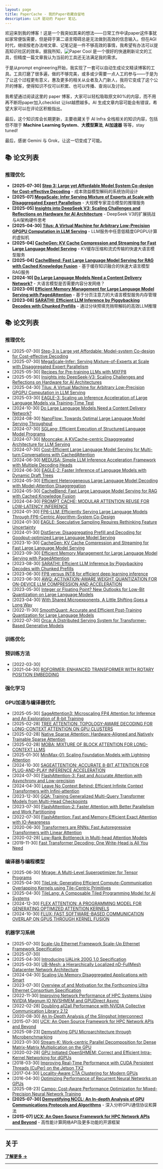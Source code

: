 ```yaml
---
layout: page
title: PaperCache - 我的Paper收藏自留地
description: LLM 驱动的 Paper 笔记。
---
```



欢迎来到我的博客！这是一个我突如其来的想法——日常工作中读paper这件事犹如家常便饭需要，但是碍于第二语言障碍总是无法做到高效的信息输入。但在AGI时代，继续按老办法啃文章、记笔记是一件不够高效的事情，我希望有办法可以提高知识社区的效率。据我所知，![Paper Cool](https://papers.cool/) 是一个很好的快速刷新论文的工具，但精度一篇文章我认为当前的工具还无法满足我的需求。

于是从prompt engineering开始，我实现了一套可以自动生成论文精读博客的工具。工具打磨了很多遍，做的不够完美，或多或少需要一点人工的参与——于是为了让这个过程更有意义，惠及更多的相关从业者及入门新人，我将它变成了这个公开的博客，使得知识不仅可以积累、也可以传播、查询以及讨论。

我希望通过阅读这里的 paper 博客，大家可以轻松吸取原文80%的内容，而不用再不断将paper加入checklist 让list越攒越多。AI 生成文章内容可能会有错误，希望大家可以在评论区积极指出。

最后，这个知识库会长期更新，主要收藏关于 AI Infra 全栈相关的知识内容，包括但不限于 **Machine Learning System**、**大模型算法**, **AI加速器** 等等，stay tuned!

最后，感谢 Gemini 与 Grok，让这一切变成了可能。

## 📚 论文列表

### 推理优化
- **[2025-07-30] [Step 3: Large yet Affordable Model System Co-design for Cost-effective Decoding](/llm/engineering/inference/2025-07-Step-3-is-Large-yet-Affordable-Model-system-Co-design-for-Cost-effective-Decoding.html)** - 成本效益模型解码的系统协同设计
- **[2025-07] [MegaScale: Infer Serving Mixture of Experts at Scale with Disaggregated Expert Parallelism](/llm/engineering/inference/2025-07-MegaScale-Infer-Serving-Mixture-of-Experts-at-Scale-with-Disaggregated-Expert-Parallelism.html)** - 大规模专家混合模型的推理服务
- **[2025-05] [Insights into DeepSeek V3: Scaling Challenges and Reflections on Hardware for AI Architecture](/llm/engineering/inference/2025-05-Insights-into-DeepSeek-V3-Scaling-Challenges-and-Reflections-on-Hardware-for-AI-Architecture.html)** - DeepSeek V3的扩展挑战与AI架构硬件思考
- **[2025-04-30] [Tilus: A Virtual Machine for Arbitrary Low-Precision GPGPU Computation in LLM Serving](/llm/engineering/inference/2025-04-Tilus-A-Virtual-Machine-for-Arbitrary-Low-Precision-GPGPU-Computation-in-LLM-Serving.html)** - LLM服务中任意低精度GPGPU计算的虚拟机
- **[2025-04] [CacheGen: KV Cache Compression and Streaming for Fast Large Language Model Serving](/llm/engineering/inference/2025-04-CacheGen-KV-Cache-Compression-and-Streaming-for-Fast-Large-Language-Model-Serving.html)** - KV缓存压缩和流式传输的快速大语言模型服务
- **[2025-04] [CacheBlend: Fast Large Language Model Serving for RAG with Cached Knowledge Fusion](/llm/engineering/inference/2025-04-CacheBlend-Fast-Large-Language-Model-Serving-for-RAG-with-Cached-Knowledge-Fusion.html)** - 基于缓存知识融合的快速大语言模型RAG服务
- **[2024-10] [Do Large Language Models Need a Content Delivery Network?](/llm/engineering/inference/2024-10-Do-Large-Language-Models-Need-a-Content-Delivery-Network.html)** - 大语言模型是否需要内容分发网络？
- **[2023-09] [Efficient Memory Management for Large Language Model Serving with PagedAttention](/llm/engineering/inference/2023-09-Efficient-Memory-Management-for-Large-Language-Model-Serving-with-PagedAttention.html)** - 基于分页注意力的大语言模型服务内存管理
- **[2023-08] [SARATHI: Efficient LLM Inference by Piggybacking Decodes with Chunked Prefills](/llm/engineering/inference/2023-08-SARATHI-Efficient-LLM-Inference-by-Piggybacking-Decodes-with-Chunked-Prefills.html)** - 通过分块预填充捎带解码的高效LLM推理
## 📚 论文列表


### 推理优化

- [2025-07-30] [Step-3 is Large yet Affordable: Model-system Co-design for Cost-effective Decoding](/llm/engineering/inference//2025/07/30/step-3-is-large-yet-affordable-model-system-co-design-for-cost-effective-decoding.html)
- [2025-07-30] [MegaScale-Infer: Serving Mixture-of-Experts at Scale with Disaggregated Expert Parallelism](/llm/engineering/inference//2025/07/30/megascale-infer-serving-mixture-of-experts-at-scale-with-disaggregated-expert-parallelism.html)
- [2025-05-30] [Recipes for Pre-training LLMs with MXFP8](/llm/engineering/inference//2025/05/30/recipes-for-pre-training-llms-with-mxfp8.html)
- [2025-05-30] [Insights into DeepSeek-V3: Scaling Challenges and Reflections on Hardware for AI Architectures](/llm/engineering/inference//2025/05/30/insights-into-deepseek-v3-scaling-challenges-and-reflections-on-hardware-for-ai-architectures.html)
- [2025-04-30] [Tilus: A Virtual Machine for Arbitrary Low-Precision GPGPU Computation in LLM Serving](/llm/engineering/inference//2025/04/30/tilus-a-virtual-machine-for-arbitrary-low-precision-gpgpu-computation-in-llm-serving.html)
- [2025-03-30] [EAGLE-3: Scaling up Inference Acceleration of Large Language Models via Training-Time Test](/llm/engineering/inference//2025/03/30/eagle-3-scaling-up-inference-acceleration-of-large-language-models-via-training-time-test.html)
- [2024-10-30] [Do Large Language Models Need a Content Delivery Network?](/llm/engineering/inference//2024/10/30/do-large-language-models-need-a-content-delivery-network.html)
- [2024-08-30] [NanoFlow: Towards Optimal Large Language Model Serving Throughput](/llm/engineering/inference//2024/08/30/nanoflow-towards-optimal-large-language-model-serving-throughput.html)
- [2024-07-30] [SGLang: Efficient Execution of Structured Language Model Programs](/llm/engineering/inference//2024/07/30/sglang-efficient-execution-of-structured-language-model-programs.html)
- [2024-07-30] [Mooncake: A KVCache-centric Disaggregated Architecture for LLM Serving](/llm/engineering/inference//2024/07/30/mooncake-a-kvcache-centric-disaggregated-architecture-for-llm-serving.html)
- [2024-07-30] [Cost-Efficient Large Language Model Serving for Multi-turn Conversations with CachedAttention](/llm/engineering/inference//2024/07/30/cost-efficient-large-language-model-serving-for-multi-turn-conversations-with-cachedattention.html)
- [2024-06-30] [MEDUSA: Simple LLM Inference Acceleration Framework with Multiple Decoding Heads](/llm/engineering/inference//2024/06/30/medusa-simple-llm-inference-acceleration-framework-with-multiple-decoding-heads.html)
- [2024-06-30] [EAGLE-2: Faster Inference of Language Models with Dynamic Draft Trees](/llm/engineering/inference//2024/06/30/eagle-2-faster-inference-of-language-models-with-dynamic-draft-trees.html)
- [2024-05-30] [Efficient Heterogeneous Large Language Model Decoding with Model-Attention Disaggregation](/llm/engineering/inference//2024/05/30/efficient-heterogeneous-large-language-model-decoding-with-model-attention-disaggregation.html)
- [2024-05-30] [CacheBlend: Fast Large Language Model Serving for RAG with Cached Knowledge Fusion](/llm/engineering/inference//2024/05/30/cacheblend-fast-large-language-model-serving-for-rag-with-cached-knowledge-fusion.html)
- [2024-04-30] [PROMPT CACHE: MODULAR ATTENTION REUSE FOR LOW-LATENCY INFERENCE](/llm/engineering/inference//2024/04/30/prompt-cache-modular-attention-reuse-for-low-latency-inference.html)
- [2024-01-30] [FP6-LLM: Efficiently Serving Large Language Models Through FP6-Centric Algorithm-System Co-Design](/llm/engineering/inference//2024/01/30/fp6-llm-efficiently-serving-large-language-models-through-fp6-centric-algorithm-system-co-design.html)
- [2024-01-30] [EAGLE: Speculative Sampling Requires Rethinking Feature Uncertainty](/llm/engineering/inference//2024/01/30/eagle-speculative-sampling-requires-rethinking-feature-uncertainty.html)
- [2024-01-30] [DistServe: Disaggregating Prefill and Decoding for Goodput-optimized Large Language Model Serving](/llm/engineering/inference//2024/01/30/distserve-disaggregating-prefill-and-decoding-for-goodput-optimized-large-language-model-serving.html)
- [2023-10-30] [CacheGen: KV Cache Compression and Streaming for Fast Large Language Model Serving](/llm/engineering/inference//2023/10/30/cachegen-kv-cache-compression-and-streaming-for-fast-large-language-model-serving.html)
- [2023-09-30] [Efficient Memory Management for Large Language Model Serving with PagedAttention](/llm/engineering/inference//2023/09/30/efficient-memory-management-for-large-language-model-serving-with-pagedattention.html)
- [2023-08-30] [SARATHI: Efficient LLM Inference by Piggybacking Decodes with Chunked Prefills](/llm/engineering/inference//2023/08/30/sarathi-efficient-llm-inference-by-piggybacking-decodes-with-chunked-prefills.html)
- [2023-06-30] [FP8 versus INT8 for efficient deep learning inference](/llm/engineering/inference//2023/06/30/fp8-versus-int8-for-efficient-deep-learning-inference.html)
- [2023-06-30] [AWQ: ACTIVATION-AWARE WEIGHT QUANTIZATION FOR ON-DEVICE LLM COMPRESSION AND ACCELERATION](/llm/engineering/inference//2023/06/30/awq-activation-aware-weight-quantization-for-on-device-llm-compression-and-acceleration.html)
- [2023-05-30] [Integer or Floating Point? New Outlooks for Low-Bit Quantization on Large Language Models](/llm/engineering/inference//2023/05/30/integer-or-floating-point-new-outlooks-for-low-bit-quantization-on-large-language-models.html)
- [2023-04-30] [With Shared Microexponents, A Little Shifting Goes a Long Way](/llm/engineering/inference//2023/04/30/with-shared-microexponents-a-little-shifting-goes-a-long-way.html)
- [2022-11-30] [SmoothQuant: Accurate and Efficient Post-Training Quantization for Large Language Models](/llm/engineering/inference//2022/11/30/smoothquant-accurate-and-efficient-post-training-quantization-for-large-language-models.html)
- [2022-07-30] [Orca: A Distributed Serving System for Transformer-Based Generative Models](/llm/engineering/inference//2022/07/30/orca-a-distributed-serving-system-for-transformer-based-generative-models.html)

### 训练优化


### 预训练方法

- [2022-03-30] [](/llm/algorithm/pretrain//2022/03/30/tensor-programs-v-tuning-large-neural-networks-via-zero-shot-hyperparameter-transfer.html)
- [2021-04-30] [ROFORMER: ENHANCED TRANSFORMER WITH ROTARY POSITION EMBEDDING](/llm/algorithm/pretrain//2021/04/30/roformer-enhanced-transformer-with-rotary-position-embedding.html)

### 强化学习


### GPU加速与编译器优化

- [2025-05-30] [SageAttention3: Microscaling FP4 Attention for Inference and An Exploration of 8-bit Training](/llm/engineering/attention//2025/05/30/sageattention3-microscaling-fp4-attention-for-inference-and-an-exploration-of-8-bit-training.html)
- [2025-02-28] [TREE ATTENTION: TOPOLOGY-AWARE DECODING FOR LONG-CONTEXT ATTENTION ON GPU CLUSTERS](/llm/engineering/attention//2025/02/28/tree-attention-topology-aware-decoding-for-long-context-attention-on-gpu-clusters.html)
- [2025-02-28] [Native Sparse Attention: Hardware-Aligned and Natively Trainable Sparse Attention](/llm/engineering/attention//2025/02/28/native-sparse-attention-hardware-aligned-and-natively-trainable-sparse-attention.html)
- [2025-02-28] [MOBA: MIXTURE OF BLOCK ATTENTION FOR LONG-CONTEXT LLMS](/llm/engineering/attention//2025/02/28/moba-mixture-of-block-attention-for-long-context-llms.html)
- [2025-01-30] [MiniMax-01: Scaling Foundation Models with Lightning Attention](/llm/engineering/attention//2025/01/30/minimax-01-scaling-foundation-models-with-lightning-attention.html)
- [2024-10-30] [SAGEATTENTION: ACCURATE 8-BIT ATTENTION FOR PLUG-AND-PLAY INFERENCE ACCELERATION](/llm/engineering/attention//2024/10/30/sageattention-accurate-8-bit-attention-for-plug-and-play-inference-acceleration.html)
- [2024-07-30] [FlashAttention-3: Fast and Accurate Attention with Asynchrony and Low-precision](/llm/engineering/attention//2024/07/30/flashattention-3-fast-and-accurate-attention-with-asynchrony-and-low-precision.html)
- [2024-04-30] [Leave No Context Behind: Efficient Infinite Context Transformers with Infini-attention](/llm/engineering/attention//2024/04/30/leave-no-context-behind-efficient-infinite-context-transformers-with-infini-attention.html)
- [2023-12-30] [GQA: Training Generalized Multi-Query Transformer Models from Multi-Head Checkpoints](/llm/engineering/attention//2023/12/30/gqa-training-generalized-multi-query-transformer-models-from-multi-head-checkpoints.html)
- [2023-07-30] [FlashAttention-2: Faster Attention with Better Parallelism and Work Partitioning](/llm/engineering/attention//2023/07/30/flashattention-2-faster-attention-with-better-parallelism-and-work-partitioning.html)
- [2022-07-30] [FlashAttention: Fast and Memory-Efficient Exact Attention with IO-Awareness](/llm/engineering/attention//2022/07/30/flashattention-fast-and-memory-efficient-exact-attention-with-io-awareness.html)
- [2020-06-30] [Transformers are RNNs: Fast Autoregressive Transformers with Linear Attention](/llm/engineering/attention//2020/06/30/transformers-are-rnns-fast-autoregressive-transformers-with-linear-attention.html)
- [2020-02-28] [Low-Rank Bottleneck in Multi-head Attention Models](/llm/engineering/attention//2020/02/28/low-rank-bottleneck-in-multi-head-attention-models.html)
- [2019-11-30] [Fast Transformer Decoding: One Write-Head is All You Need](/llm/engineering/attention//2019/11/30/fast-transformer-decoding-one-write-head-is-all-you-need.html)

### 编译器与编程模型

- [2025-06-30] [Mirage: A Multi-Level Superoptimizer for Tensor Programs](/llm/engineering/compiler//2025/06/30/mirage-a-multi-level-superoptimizer-for-tensor-programs.html)
- [2025-04-30] [TileLink: Generating Efficient Compute-Communication Overlapping Kernels using Tile-Centric Primitives](/llm/engineering/compiler//2025/04/30/tilelink-generating-efficient-compute-communication-overlapping-kernels-using-tile-centric-primitives.html)
- [2025-04-30] [TileLang: A Composable Tiled Programming Model for AI Systems](/llm/engineering/compiler//2025/04/30/tilelang-a-composable-tiled-programming-model-for-ai-systems.html)
- [2024-12-30] [FLEX ATTENTION: A PROGRAMMING MODEL FOR GENERATING OPTIMIZED ATTENTION KERNELS](/llm/engineering/compiler//2024/12/30/flex-attention-a-programming-model-for-generating-optimized-attention-kernels.html)
- [2024-10-30] [FLUX: FAST SOFTWARE-BASED COMMUNICATION OVERLAP ON GPUS THROUGH KERNEL FUSION](/llm/engineering/compiler//2024/10/30/flux-fast-software-based-communication-overlap-on-gpus-through-kernel-fusion.html)

### 机器学习系统

- [2025-07-30] [Scale-Up Ethernet Framework Scale-Up Ethernet Framework Specification](/mlsys//networking/2025/07/30/scale-up-ethernet-framework-scale-up-ethernet-framework-specification.html)
- [2025-07-30] [](/mlsys//networking/2025/07/30/demystifying-nccl-an-in-depth-analysis-of-gpu-communication-protocols-and-algorithms.html)
- [2025-04-30] [Introducing UALink 200G 1.0 Specification](/mlsys//networking/2025/04/30/introducing-ualink-200g-10-specification.html)
- [2025-03-30] [UB-Mesh: a Hierarchically Localized nD-FullMesh Datacenter Network Architecture](/mlsys//networking/2025/03/30/ub-mesh-a-hierarchically-localized-nd-fullmesh-datacenter-network-architecture.html)
- [2024-04-30] [Scaling Up Memory Disaggregated Applications with Smart](/mlsys//networking/2024/04/30/scaling-up-memory-disaggregated-applications-with-smart.html)
- [2023-07-30] [Overview of and Motivation for the Forthcoming Ultra Ethernet Consortium Specification](/mlsys//networking/2023/07/30/overview-of-and-motivation-for-the-forthcoming-ultra-ethernet-consortium-specification.html)
- [2022-11-30] [Improving Network Performance of HPC Systems Using NVIDIA Magnum IO NVSHMEM and GPUDirect Async](/mlsys//networking/2022/11/30/improving-network-performance-of-hpc-systems-using-nvidia-magnum-io-nvshmem-and-gpudirect-async.html)
- [2022-02-28] [Doubling all2all Performance with NVIDIA Collective Communication Library 2.12](/mlsys//networking/2022/02/28/doubling-all2all-performance-with-nvidia-collective-communication-library-212.html)
- [2020-08-30] [An In-Depth Analysis of the Slingshot Interconnect](/mlsys//networking/2020/08/30/an-in-depth-analysis-of-the-slingshot-interconnect.html)
- [2015-07-30] [UCX: An Open Source Framework for HPC Network APIs and Beyond](/mlsys//networking/2015/07/30/ucx-an-open-source-framework-for-hpc-network-apis-and-beyond.html)
- [2025-08-23] [Demystifying GPU Microarchitecture through Microbenchmarking](/mlsys//gpu/2025/08/23/demystifying-gpu-microarchitecture-through-microbenchmarking.html)
- [2023-01-30] [Stream-K: Work-centric Parallel Decomposition for Dense Matrix-Matrix Multiplication on the GPU](/mlsys//gpu/2023/01/30/stream-k-work-centric-parallel-decomposition-for-dense-matrix-matrix-multiplication-on-the-gpu.html)
 - [2020-02-28] [GPU Initiated OpenSHMEM: Correct and Efficient Intra-Kernel Networking for dGPUs](/mlsys//gpu/2020/02/28/gpu-initiated-openshmem-correct-and-eicient-intra-kernel-networking-for-dgpus.html)
- [2018-03-30] [Improving Real-Time Performance with CUDA Persistent Threads (CuPer) on the Jetson TX2](/mlsys//gpu/2018/03/30/improving-real-time-performance-with-cuda-persistent-threads-cuper-on-the-jetson-tx2.html)
- [2017-04-30] [Locality-Aware CTA Clustering for Modern GPUs](/mlsys//gpu/2017/04/30/locality-aware-cta-clustering-for-modern-gpus.html)
- [2016-04-30] [Optimizing Performance of Recurrent Neural Networks on GPUs](/mlsys//gpu/2016/04/30/optimizing-performance-of-recurrent-neural-networks-on-gpus.html)
- [2025-08-23] [Campo: Cost-Aware Performance Optimization for Mixed-Precision Neural Network Training](/mlsys//framework/2025/08/23/campo-cost-aware-performance-optimization-for-mixed-precision-neural-network-training.html)
- **[2025-07-30] [Demystifying NCCL: An In-depth Analysis of GPU Communications Protocols and Algorithms](/mlsys/networking/2025-07-Demystifying-NCCL-An-In-depth-Analysis-of-GPU-Communications-Protocols-and-Algorithms.html)** - 深入分析GPU通信协议和算法
- **[2015-07] [UCX: An Open Source Framework for HPC Network APIs and Beyond](/mlsys/networking/2015-07-UCX-An-Open-Source-Framework-for-HPC-Network-APIs-and-Beyond.html)** - 高性能计算网络API及更多功能的开源框架

---

## 关于

**[了解更多 →](/about/)**

---
